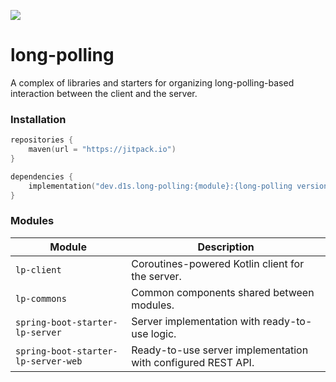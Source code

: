 [![](https://jitpack.io/v/d1snin/long-polling.svg)](https://jitpack.io/#d1snin/long-polling)

# long-polling

A complex of libraries and starters for organizing long-polling-based interaction between the client and the server.

### Installation

```kotlin
repositories {
    maven(url = "https://jitpack.io")
}

dependencies {
    implementation("dev.d1s.long-polling:{module}:{long-polling version}")
}
```

### Modules

| Module                              | Description                                                  |
|-------------------------------------|--------------------------------------------------------------|
| `lp-client`                         | Coroutines-powered Kotlin client for the server.             |
| `lp-commons`                        | Common components shared between modules.                    |
| `spring-boot-starter-lp-server`     | Server implementation with ready-to-use logic.               |
| `spring-boot-starter-lp-server-web` | Ready-to-use server implementation with configured REST API. |